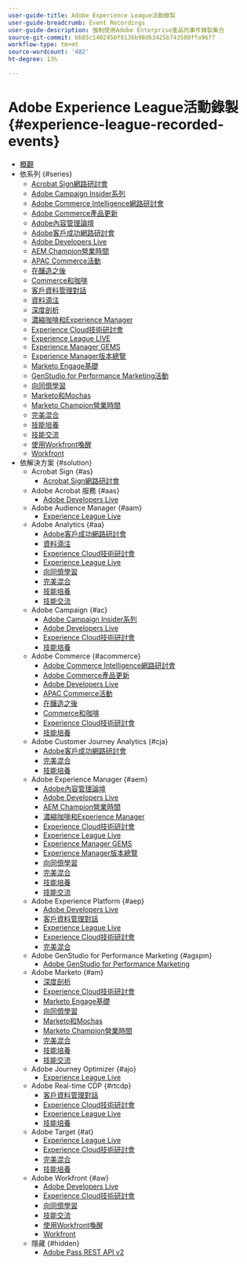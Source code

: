 ```yaml
---
user-guide-title: Adobe Experience League活動錄製
user-guide-breadcrumb: Event Recordings
user-guide-description: 強制使用Adobe Enterprise產品的事件錄製集合
source-git-commit: bb85c1402450f8136b98d63425b743580ffa96f7
workflow-type: tm+mt
source-wordcount: '482'
ht-degree: 13%

---
```



# Adobe Experience League活動錄製 {#experience-league-recorded-events}

+ [概觀](overview.md)
+ 依系列 {#series}
   + [Acrobat Sign網路研討會](https://experienceleague.adobe.com/docs/events/acrobat-sign-webinars/overview.html?lang=zh-Hant)
   + [Adobe Campaign Insider系列](https://experienceleague.adobe.com/docs/events/adobe-campaign-insider-recordings/overview.html?lang=zh-Hant)
   + [Adobe Commerce Intelligence網路研討會](https://experienceleague.adobe.com/docs/events/mbi-webinars-recordings/overview.html?lang=zh-Hant)
   + [Adobe Commerce產品更新](https://experienceleague.adobe.com/docs/events/adobe-commerce-product-update-recordings/overview.html?lang=zh-Hant)
   + [Adobe內容管理論壇](https://experienceleague.adobe.com/docs/events/adobe-content-management-forum-recordings/overview.html?lang=zh-Hant)
   + [Adobe客戶成功網路研討會](https://experienceleague.adobe.com/docs/events/adobe-customer-success-webinar-recordings/overview.html?lang=zh-Hant)
   + [Adobe Developers Live](https://experienceleague.adobe.com/docs/events/adobe-developers-live-recordings/overview.html?lang=zh-Hant)
   + [AEM Champion營業時間](https://experienceleague.adobe.com/docs/events/aem-champion-office-hours/overview.html?lang=zh-Hant)
   + [APAC Commerce活動](https://experienceleague.adobe.com/docs/events/apac-commerce-recordings/overview.html?lang=zh-Hant)
   + [在釀造之後](https://experienceleague.adobe.com/docs/events/behind-the-brew-recordings/overview.html?lang=zh-Hant)
   + [Commerce和咖啡](https://experienceleague.adobe.com/docs/events/commerce-and-coffee-recordings/overview.html?lang=zh-Hant)
   + [客戶資料管理對話](https://experienceleague.adobe.com/docs/events/customer-data-management-voices-recordings/overview.html?lang=zh-Hant)
   + [資料滴注](https://experienceleague.adobe.com/docs/events/data-drip-recordings/overview.html?lang=zh-Hant)
   + [深度剖析](https://experienceleague.adobe.com/docs/events/deep-dives-recordings/overview.html?lang=zh-Hant)
   + [濃縮咖啡和Experience Manager](https://experienceleague.adobe.com/docs/events/espressos-and-experience-manager-recordings/overview.html?lang=zh-Hant)
   + [Experience Cloud技術研討會](https://experienceleague.adobe.com/docs/events/tech-sessions/overview.html?lang=zh-Hant)
   + [Experience League LIVE](https://experienceleague.adobe.com/docs/events/experience-league-live-recordings/overview.html?lang=zh-Hant)
   + [Experience Manager GEMS](https://experienceleague.adobe.com/docs/events/experience-manager-gems-recordings/overview.html?lang=zh-Hant)
   + [Experience Manager版本總覽](https://experienceleague.adobe.com/docs/events/aemcs-release-update-recordings/overview.html?lang=zh-Hant)
   + [Marketo Engage基礎](https://experienceleague.adobe.com/zh-hant/docs/events/foundations-of-marketo-engage-webinars/overview)
   + [GenStudio for Performance Marketing活動](https://experienceleague.adobe.com/docs/events/genstudio-for-performance-marketing-events/overview.html?lang=zh-Hant)
   + [向同儕學習](https://experienceleague.adobe.com/docs/events/learn-from-your-peers-recordings/overview.html?lang=zh-Hant)
   + [Marketo和Mochas](https://experienceleague.adobe.com/docs/events/marketo-and-mochas-recordings/overview.html?lang=zh-Hant)
   + [Marketo Champion營業時間](https://experienceleague.adobe.com/docs/events/marketo-champion-office-hours/overview.html?lang=zh-Hant)
   + [完美混合](https://experienceleague.adobe.com/docs/events/perfect-blend/overview.html)
   + [技能培養](https://experienceleague.adobe.com/docs/events/skill-builder-recordings/overview.html?lang=zh-Hant)
   + [技能交流](https://experienceleague.adobe.com/docs/events/the-skill-exchange-recordings/overview.html?lang=zh-Hant)
   + [使用Workfront喚醒](https://experienceleague.adobe.com/docs/events/wake-up-with-workfront-recordings/overview.html?lang=zh-Hant)
   + [Workfront](https://experienceleague.adobe.com/docs/events/workfront-recordings/overview.html?lang=zh-Hant)
+ 依解決方案 {#solution}
   + Acrobat Sign {#as}
      + [Acrobat Sign網路研討會](https://experienceleague.adobe.com/docs/events/acrobat-sign-webinars/overview.html?lang=zh-Hant)
   + Adobe Acrobat 服務 {#aas}
      + [Adobe Developers Live](https://experienceleague.adobe.com/docs/events/adobe-developers-live-recordings/overview.html?lang=zh-Hant)
   + Adobe Audience Manager {#aam}
      + [Experience League Live](https://experienceleague.adobe.com/docs/events/experience-league-live-recordings/overview.html?lang=zh-Hant)
   + Adobe Analytics {#aa}
      + [Adobe客戶成功網路研討會](https://experienceleague.adobe.com/docs/events/adobe-customer-success-webinar-recordings/overview.html?lang=zh-Hant)
      + [資料滴注](https://experienceleague.adobe.com/docs/events/data-drip-recordings/overview.html?lang=zh-Hant)
      + [Experience Cloud技術研討會](https://experienceleague.adobe.com/docs/events/tech-sessions/overview.html?lang=zh-Hant)
      + [Experience League Live](https://experienceleague.adobe.com/docs/events/experience-league-live-recordings/overview.html?lang=zh-Hant)
      + [向同儕學習](https://experienceleague.adobe.com/docs/events/learn-from-your-peers-recordings/overview.html?lang=zh-Hant)
      + [完美混合](https://experienceleague.adobe.com/docs/events/perfect-blend/overview.html)
      + [技能培養](https://experienceleague.adobe.com/docs/events/skill-builder-recordings/overview.html?lang=zh-Hant)
      + [技能交流](https://experienceleague.adobe.com/docs/events/the-skill-exchange-recordings/overview.html?lang=zh-Hant)
   + Adobe Campaign {#ac}
      + [Adobe Campaign Insider系列](https://experienceleague.adobe.com/docs/events/adobe-campaign-insider-recordings/overview.html?lang=zh-Hant)
      + [Adobe Developers Live](https://experienceleague.adobe.com/docs/events/adobe-developers-live-recordings/overview.html?lang=zh-Hant)
      + [Experience Cloud技術研討會](https://experienceleague.adobe.com/docs/events/tech-sessions/overview.html?lang=zh-Hant)
      + [技能培養](https://experienceleague.adobe.com/docs/events/skill-builder-recordings/overview.html?lang=zh-Hant)
   + Adobe Commerce {#acommerce}
      + [Adobe Commerce Intelligence網路研討會](https://experienceleague.adobe.com/docs/events/mbi-webinars-recordings/overview.html?lang=zh-Hant)
      + [Adobe Commerce產品更新](https://experienceleague.adobe.com/docs/events/adobe-commerce-product-update-recordings/overview.html?lang=zh-Hant)
      + [Adobe Developers Live](https://experienceleague.adobe.com/docs/events/adobe-developers-live-recordings/overview.html?lang=zh-Hant)
      + [APAC Commerce活動](https://experienceleague.adobe.com/docs/events/apac-commerce-recordings/overview.html?lang=zh-Hant)
      + [在釀造之後](https://experienceleague.adobe.com/docs/events/behind-the-brew-recordings/overview.html?lang=zh-Hant)
      + [Commerce和咖啡](https://experienceleague.adobe.com/docs/events/commerce-and-coffee-recordings/overview.html?lang=zh-Hant)
      + [Experience Cloud技術研討會](https://experienceleague.adobe.com/docs/events/tech-sessions/overview.html?lang=zh-Hant)
      + [技能培養](https://experienceleague.adobe.com/docs/events/skill-builder-recordings/overview.html?lang=zh-Hant)
   + Adobe Customer Journey Analytics {#cja}
      + [Adobe客戶成功網路研討會](https://experienceleague.adobe.com/docs/events/adobe-customer-success-webinar-recordings/overview.html?lang=zh-Hant)
      + [完美混合](https://experienceleague.adobe.com/docs/events/perfect-blend/overview.html)
      + [技能培養](https://experienceleague.adobe.com/docs/events/skill-builder-recordings/overview.html?lang=zh-Hant)
   + Adobe Experience Manager {#aem}
      + [Adobe內容管理論壇](https://experienceleague.adobe.com/docs/events/adobe-content-management-forum-recordings/overview.html?lang=zh-Hant)
      + [Adobe Developers Live](https://experienceleague.adobe.com/docs/events/adobe-developers-live-recordings/overview.html?lang=zh-Hant)
      + [AEM Champion營業時間](https://experienceleague.adobe.com/docs/events/aem-champion-office-hours/overview.html?lang=zh-Hant)
      + [濃縮咖啡和Experience Manager](https://experienceleague.adobe.com/docs/events/espressos-and-experience-manager-recordings/overview.html?lang=zh-Hant)
      + [Experience Cloud技術研討會](https://experienceleague.adobe.com/docs/events/tech-sessions/overview.html?lang=zh-Hant)
      + [Experience League Live](https://experienceleague.adobe.com/docs/events/experience-league-live-recordings/overview.html?lang=zh-Hant)
      + [Experience Manager GEMS](https://experienceleague.adobe.com/docs/events/experience-manager-gems-recordings/overview.html?lang=zh-Hant)
      + [Experience Manager版本總覽](https://experienceleague.adobe.com/docs/events/aemcs-release-update-recordings/overview.html?lang=zh-Hant)
      + [向同儕學習](https://experienceleague.adobe.com/docs/events/learn-from-your-peers-recordings/overview.html?lang=zh-Hant)
      + [完美混合](https://experienceleague.adobe.com/docs/events/perfect-blend/overview.html)
      + [技能培養](https://experienceleague.adobe.com/docs/events/skill-builder-recordings/overview.html?lang=zh-Hant)
      + [技能交流](https://experienceleague.adobe.com/docs/events/the-skill-exchange-recordings/overview.html?lang=zh-Hant)
   + Adobe Experience Platform {#aep}
      + [Adobe Developers Live](https://experienceleague.adobe.com/docs/events/adobe-developers-live-recordings/overview.html?lang=zh-Hant)
      + [客戶資料管理對話](https://experienceleague.adobe.com/docs/events/customer-data-management-voices-recordings/overview.html?lang=zh-Hant)
      + [Experience League Live](https://experienceleague.adobe.com/docs/events/experience-league-live-recordings/overview.html?lang=zh-Hant)
      + [Experience Cloud技術研討會](https://experienceleague.adobe.com/docs/events/tech-sessions/overview.html?lang=zh-Hant)
      + [完美混合](https://experienceleague.adobe.com/docs/events/perfect-blend/overview.html)
   + Adobe GenStudio for Performance Marketing {#agspm}
      + [Adobe GenStudio for Performance Marketing](https://experienceleague.adobe.com/docs/events/genstudio-for-performance-marketing-events/overview.html?lang=zh-Hant)
   + Adobe Marketo {#am}
      + [深度剖析](https://experienceleague.adobe.com/docs/events/deep-dives-recordings/overview.html?lang=zh-Hant)
      + [Experience Cloud技術研討會](https://experienceleague.adobe.com/docs/events/tech-sessions/overview.html?lang=zh-Hant)
      + [Marketo Engage基礎](https://experienceleague.adobe.com/zh-hant/docs/events/foundations-of-marketo-engage-webinars/overview)
      + [向同儕學習](https://experienceleague.adobe.com/docs/events/learn-from-your-peers-recordings/overview.html?lang=zh-Hant)
      + [Marketo和Mochas](https://experienceleague.adobe.com/docs/events/marketo-and-mochas-recordings/overview.html?lang=zh-Hant)
      + [Marketo Champion營業時間](https://experienceleague.adobe.com/docs/events/marketo-champion-office-hours/overview.html?lang=zh-Hant)
      + [完美混合](https://experienceleague.adobe.com/docs/events/perfect-blend/overview.html)
      + [技能培養](https://experienceleague.adobe.com/docs/events/skill-builder-recordings/overview.html?lang=zh-Hant)
      + [技能交流](https://experienceleague.adobe.com/docs/events/the-skill-exchange-recordings/overview.html?lang=zh-Hant)
   + Adobe Journey Optimizer {#ajo}
      + [Experience League Live](https://experienceleague.adobe.com/docs/events/experience-league-live-recordings/overview.html?lang=zh-Hant)
   + Adobe Real-time CDP {#rtcdp}
      + [客戶資料管理對話](https://experienceleague.adobe.com/docs/events/customer-data-management-voices-recordings/overview.html?lang=zh-Hant)
      + [Experience Cloud技術研討會](https://experienceleague.adobe.com/docs/events/tech-sessions/overview.html?lang=zh-Hant)
      + [Experience League Live](https://experienceleague.adobe.com/docs/events/experience-league-live-recordings/overview.html?lang=zh-Hant)
      + [技能培養](https://experienceleague.adobe.com/docs/events/skill-builder-recordings/overview.html?lang=zh-Hant)
   + Adobe Target {#at}
      + [Experience League Live](https://experienceleague.adobe.com/docs/events/experience-league-live-recordings/overview.html?lang=zh-Hant)
      + [Experience Cloud技術研討會](https://experienceleague.adobe.com/docs/events/tech-sessions/overview.html?lang=zh-Hant)
      + [完美混合](https://experienceleague.adobe.com/docs/events/perfect-blend/overview.html)
      + [技能培養](https://experienceleague.adobe.com/docs/events/skill-builder-recordings/overview.html?lang=zh-Hant)
   + Adobe Workfront {#aw}
      + [Adobe Developers Live](https://experienceleague.adobe.com/docs/events/adobe-developers-live-recordings/overview.html?lang=zh-Hant)
      + [Experience Cloud技術研討會](https://experienceleague.adobe.com/docs/events/tech-sessions/overview.html?lang=zh-Hant)
      + [向同儕學習](https://experienceleague.adobe.com/docs/events/learn-from-your-peers-recordings/overview.html?lang=zh-Hant)
      + [技能交流](https://experienceleague.adobe.com/docs/events/the-skill-exchange-recordings/overview.html?lang=zh-Hant)
      + [使用Workfront喚醒](https://experienceleague.adobe.com/docs/events/wake-up-with-workfront-recordings/overview.html?lang=zh-Hant)
      + [Workfront](https://experienceleague.adobe.com/docs/events/workfront-recordings/overview.html?lang=zh-Hant)
   + 隱藏 {#hidden}
      + [Adobe Pass REST API v2](../single-events/adobe-pass-rest-api-v2.md)